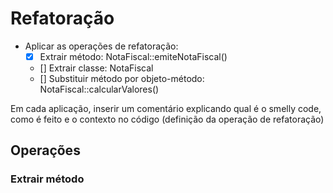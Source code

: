 # Refatoração

- Aplicar as operações de refatoração:
    - [x] Extrair método: NotaFiscal::emiteNotaFiscal()
    - [] Extrair classe: NotaFiscal
    - [] Substituir método por objeto-método: NotaFiscal::calcularValores()

Em cada aplicação, inserir um comentário explicando qual é o smelly code, como é feito e o contexto no código (definição
da operação de refatoração)

## Operações

### Extrair método 

